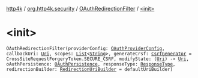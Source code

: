 [http4k](../../index.md) / [org.http4k.security](../index.md) / [OAuthRedirectionFilter](index.md) / [&lt;init&gt;](./-init-.md)

# &lt;init&gt;

`OAuthRedirectionFilter(providerConfig: `[`OAuthProviderConfig`](../-o-auth-provider-config/index.md)`, callbackUri: `[`Uri`](../../org.http4k.core/-uri/index.md)`, scopes: `[`List`](https://kotlinlang.org/api/latest/jvm/stdlib/kotlin.collections/-list/index.html)`<`[`String`](https://kotlinlang.org/api/latest/jvm/stdlib/kotlin/-string/index.html)`>, generateCrsf: `[`CsrfGenerator`](../-csrf-generator.md)` = CrossSiteRequestForgeryToken.SECURE_CSRF, modifyState: (`[`Uri`](../../org.http4k.core/-uri/index.md)`) -> `[`Uri`](../../org.http4k.core/-uri/index.md)`, oAuthPersistence: `[`OAuthPersistence`](../-o-auth-persistence/index.md)`, responseType: `[`ResponseType`](../-response-type/index.md)`, redirectionBuilder: `[`RedirectionUriBuilder`](../-redirection-uri-builder.md)` = defaultUriBuilder)`